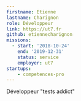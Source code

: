 ```yaml
---
firstname: Etienne
lastname: Charignon
role: Développeur
link: https://ut7.fr
github: etiennecharignon
missions:
  - start: '2018-10-24'
    end: '2019-12-31'
    status: service
    employer: ut7
startups:
    - competences-pro
---
```


Développeur "tests addict"
